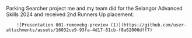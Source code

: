 Parking Searcher project me and my team did for the Selangor Advanced Skills 2024 and received 2nd Runners Up placement.

        ![Presentation 001-removebg-preview (1)](https://github.com/user-attachments/assets/16032ce9-93fa-4d17-81cb-f8a62000dff7)
